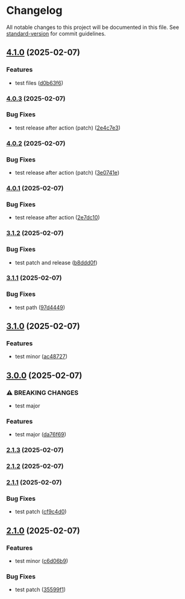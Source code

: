 # Changelog

All notable changes to this project will be documented in this file. See [standard-version](https://github.com/conventional-changelog/standard-version) for commit guidelines.

## [4.1.0](https://github.com/dj-d/terraform-proxmox-cloudinit-vm/compare/v4.0.3...v4.1.0) (2025-02-07)


### Features

* test files ([d0b63f6](https://github.com/dj-d/terraform-proxmox-cloudinit-vm/commit/d0b63f6e10e2e0ddabde1e15c9683f8cf8c1f9a1))

### [4.0.3](https://github.com/dj-d/terraform-proxmox-cloudinit-vm/compare/v4.0.2...v4.0.3) (2025-02-07)


### Bug Fixes

* test release after action (patch) ([2e4c7e3](https://github.com/dj-d/terraform-proxmox-cloudinit-vm/commit/2e4c7e35628d86e73dc5acb4b06dbd6b8d87fe17))

### [4.0.2](https://github.com/dj-d/terraform-proxmox-cloudinit-vm/compare/v4.0.1...v4.0.2) (2025-02-07)


### Bug Fixes

* test release after action (patch) ([3e0741e](https://github.com/dj-d/terraform-proxmox-cloudinit-vm/commit/3e0741eeb71d73e9edb1f8050bc4d63967772a30))

### [4.0.1](https://github.com/dj-d/terraform-proxmox-cloudinit-vm/compare/v4.0.0...v4.0.1) (2025-02-07)


### Bug Fixes

* test release after action ([2e7dc10](https://github.com/dj-d/terraform-proxmox-cloudinit-vm/commit/2e7dc10aaccf0607d03bd2e207fcaf25921a0585))

### [3.1.2](https://github.com/dj-d/terraform-proxmox-cloudinit-vm/compare/v3.1.1...v3.1.2) (2025-02-07)


### Bug Fixes

* test patch and release ([b8ddd0f](https://github.com/dj-d/terraform-proxmox-cloudinit-vm/commit/b8ddd0f1a8430e62234c20f2abfac361eb6dff5a))

### [3.1.1](https://github.com/dj-d/terraform-proxmox-cloudinit-vm/compare/v3.1.0...v3.1.1) (2025-02-07)


### Bug Fixes

* test path ([97d4449](https://github.com/dj-d/terraform-proxmox-cloudinit-vm/commit/97d4449bc0ad643516e4d97d8e487d168da5ae4c))

## [3.1.0](https://github.com/dj-d/terraform-proxmox-cloudinit-vm/compare/v3.0.0...v3.1.0) (2025-02-07)


### Features

* test minor ([ac48727](https://github.com/dj-d/terraform-proxmox-cloudinit-vm/commit/ac48727975d177441e91edd576bf4398891dee24))

## [3.0.0](https://github.com/dj-d/terraform-proxmox-cloudinit-vm/compare/v2.1.3...v3.0.0) (2025-02-07)


### ⚠ BREAKING CHANGES

* test major

### Features

* test major ([da76f69](https://github.com/dj-d/terraform-proxmox-cloudinit-vm/commit/da76f694d1652823d953efeb62fb74197ffdb7ee))

### [2.1.3](https://github.com/dj-d/terraform-proxmox-cloudinit-vm/compare/v2.1.2...v2.1.3) (2025-02-07)

### [2.1.2](https://github.com/dj-d/terraform-proxmox-cloudinit-vm/compare/v2.1.1...v2.1.2) (2025-02-07)

### [2.1.1](https://github.com/dj-d/terraform-proxmox-cloudinit-vm/compare/v2.1.0...v2.1.1) (2025-02-07)


### Bug Fixes

* test patch ([cf9c4d0](https://github.com/dj-d/terraform-proxmox-cloudinit-vm/commit/cf9c4d071de2776590e98ee9e9990cc79b3b9919))

## [2.1.0](https://github.com/dj-d/terraform-proxmox-cloudinit-vm/compare/v2.0.2...v2.1.0) (2025-02-07)


### Features

* test minor ([c6d06b9](https://github.com/dj-d/terraform-proxmox-cloudinit-vm/commit/c6d06b99a90ddf8d2d4e52caf470d0960f67d636))


### Bug Fixes

* test patch ([35599f1](https://github.com/dj-d/terraform-proxmox-cloudinit-vm/commit/35599f197df87f20bb8f2cd21e5bee504a389a2f))
